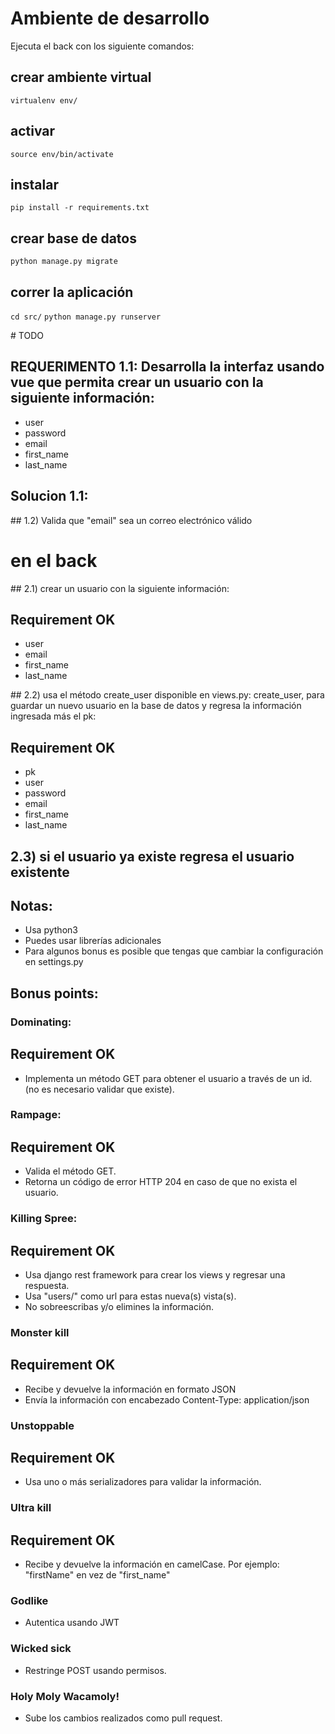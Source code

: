 # Ambiente de desarrollo

Ejecuta el back con los siguiente comandos:

## crear ambiente virtual
`virtualenv env/`

## activar
`source env/bin/activate`

## instalar
`pip install -r requirements.txt`

## crear base de datos
`python manage.py migrate`

## correr la aplicación
`cd src/`
`python manage.py runserver`

# TODO
## REQUERIMENTO 1.1: Desarrolla la interfaz usando vue que permita crear un usuario con la siguiente información:
- user
- password
- email
- first_name
- last_name

## Solucion 1.1: 

## 1.2) Valida que "email" sea un correo electrónico válido

# en el back
## 2.1) crear un usuario con la siguiente información:
## Requirement OK
- user
- email
- first_name
- last_name

## 2.2) usa el método create_user disponible en views.py: create_user, para guardar un nuevo usuario en la base de datos y regresa la información ingresada más el pk:

## Requirement OK
- pk
- user
- password
- email
- first_name
- last_name

## 2.3) si el usuario ya existe regresa el usuario existente

## Notas:
- Usa python3
- Puedes usar librerías adicionales
- Para algunos bonus es posible que tengas que cambiar la configuración en settings.py

## Bonus points:
### Dominating:

## Requirement OK
- Implementa un método GET para obtener el usuario a través de un id. (no es necesario validar que existe).

### Rampage:
## Requirement OK
- Valida el método GET.
- Retorna un código de error HTTP 204 en caso de que no exista el usuario.

### Killing Spree:
## Requirement OK
- Usa django rest framework para crear los views y regresar una respuesta.
- Usa "users/" como url para estas nueva(s) vista(s).
- No sobreescribas y/o elimines la información.

### Monster kill
## Requirement OK
- Recibe y devuelve la información en formato JSON
- Envía la información con encabezado Content-Type: application/json

### Unstoppable
## Requirement OK
- Usa uno o más serializadores para validar la información.

### Ultra kill
## Requirement OK
- Recibe y devuelve la información en camelCase. Por ejemplo: "firstName" en vez de "first_name"

### Godlike
- Autentica usando JWT

### Wicked sick
- Restringe POST usando permisos.

### Holy Moly Wacamoly!

- Sube los cambios realizados como pull request.

